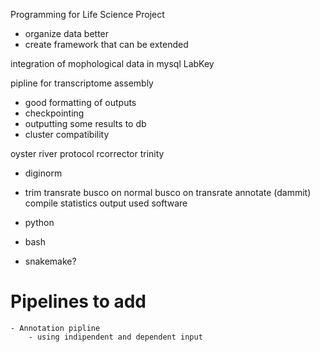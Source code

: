 Programming for Life Science Project
- organize data better
- create framework that can be extended

integration of mophological data in mysql LabKey

pipline for transcriptome assembly 
- good formatting of outputs
- checkpointing
- outputting some results to db
- cluster compatibility


oyster river protocol
rcorrector
trinity
- diginorm
- trim
transrate
busco on normal
busco on transrate
annotate (dammit)
compile statistics
output used software

- python
- bash
- snakemake?


# Pipelines to add
    - Annotation pipline
        - using indipendent and dependent input